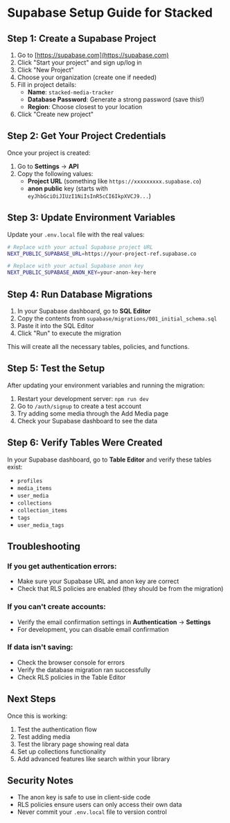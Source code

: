 # Supabase Setup Guide for Stacked

## Step 1: Create a Supabase Project

1. Go to [https://supabase.com](https://supabase.com)
2. Click "Start your project" and sign up/log in
3. Click "New Project"
4. Choose your organization (create one if needed)
5. Fill in project details:
   - **Name**: `stacked-media-tracker`
   - **Database Password**: Generate a strong password (save this!)
   - **Region**: Choose closest to your location
6. Click "Create new project"

## Step 2: Get Your Project Credentials

Once your project is created:

1. Go to **Settings** → **API**
2. Copy the following values:
   - **Project URL** (something like `https://xxxxxxxxx.supabase.co`)
   - **anon public** key (starts with `eyJhbGciOiJIUzI1NiIsInR5cCI6IkpXVCJ9...`)

## Step 3: Update Environment Variables

Update your `.env.local` file with the real values:

```bash
# Replace with your actual Supabase project URL
NEXT_PUBLIC_SUPABASE_URL=https://your-project-ref.supabase.co

# Replace with your actual Supabase anon key
NEXT_PUBLIC_SUPABASE_ANON_KEY=your-anon-key-here
```

## Step 4: Run Database Migrations

1. In your Supabase dashboard, go to **SQL Editor**
2. Copy the contents from `supabase/migrations/001_initial_schema.sql`
3. Paste it into the SQL Editor
4. Click "Run" to execute the migration

This will create all the necessary tables, policies, and functions.

## Step 5: Test the Setup

After updating your environment variables and running the migration:

1. Restart your development server: `npm run dev`
2. Go to `/auth/signup` to create a test account
3. Try adding some media through the Add Media page
4. Check your Supabase dashboard to see the data

## Step 6: Verify Tables Were Created

In your Supabase dashboard, go to **Table Editor** and verify these tables exist:
- `profiles`
- `media_items`
- `user_media`
- `collections`
- `collection_items`
- `tags`
- `user_media_tags`

## Troubleshooting

### If you get authentication errors:
- Make sure your Supabase URL and anon key are correct
- Check that RLS policies are enabled (they should be from the migration)

### If you can't create accounts:
- Verify the email confirmation settings in **Authentication** → **Settings**
- For development, you can disable email confirmation

### If data isn't saving:
- Check the browser console for errors
- Verify the database migration ran successfully
- Check RLS policies in the Table Editor

## Next Steps

Once this is working:
1. Test the authentication flow
2. Test adding media
3. Test the library page showing real data
4. Set up collections functionality
5. Add advanced features like search within your library

## Security Notes

- The anon key is safe to use in client-side code
- RLS policies ensure users can only access their own data
- Never commit your `.env.local` file to version control
